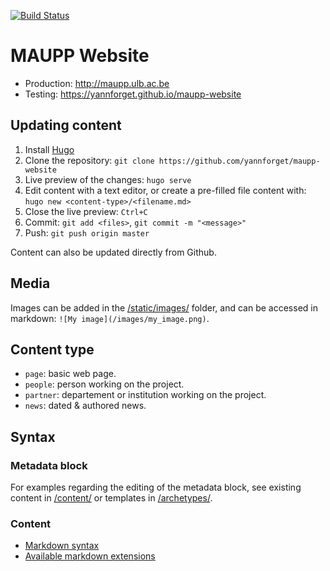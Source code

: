 [![Build Status](https://travis-ci.org/yannforget/maupp-website.svg?branch=master)](https://travis-ci.org/yannforget/maupp-website)

# MAUPP Website

* Production: http://maupp.ulb.ac.be
* Testing: https://yannforget.github.io/maupp-website

## Updating content

1. Install [Hugo](https://gohugo.io/getting-started/installing/)
2. Clone the repository: `git clone https://github.com/yannforget/maupp-website`
3. Live preview of the changes: `hugo serve`
4. Edit content with a text editor, or create a pre-filled file content with: `hugo new <content-type>/<filename.md>`
5. Close the live preview: `Ctrl+C`
6. Commit: `git add <files>`, `git commit -m "<message>"`
7. Push: `git push origin master`

Content can also be updated directly from Github.

## Media

Images can be added in the [/static/images/](/static/images/) folder, and can be accessed in markdown: `![My image](/images/my_image.png)`.

## Content type

* `page`: basic web page.
* `people`: person working on the project.
* `partner`: departement or institution working on the project.
* `news`: dated & authored news.

## Syntax

### Metadata block

For examples regarding the editing of the metadata block, see existing content in [/content/](/content/) or templates in [/archetypes/](/archetypes/).

### Content

* [Markdown syntax](https://daringfireball.net/projects/markdown/syntax)
* [Available markdown extensions](https://github.com/russross/blackfriday#extensions)
